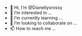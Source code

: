 - 👋 Hi, I’m @Dianellysrossy
- 👀 I’m interested in ...
- 🌱 I’m currently learning ...
- 💞️ I’m looking to collaborate on ...
- 📫 How to reach me ...

<!---
Dianellysrossy/Dianellysrossy is a ✨ special ✨ repository because its `README.md` (this file) appears on your GitHub profile.
You can click the Preview link to take a look at your changes.
--->
